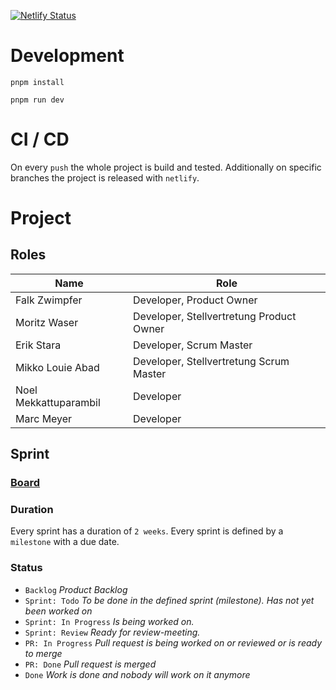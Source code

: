 [![Netlify Status](https://api.netlify.com/api/v1/badges/97257f5d-1ddc-4318-a2f2-def9a8be7bf1/deploy-status)](https://app.netlify.com/sites/doclea/deploys)

# Development

```
pnpm install
```

```
pnpm run dev
```

# CI / CD
On every `push` the whole project is build and tested. Additionally on specific branches the project is released with `netlify`.

# Project

## Roles
| Name                  | Role                                     |
|-----------------------|------------------------------------------|
| Falk Zwimpfer         | Developer, Product Owner                 |
| Moritz Waser          | Developer, Stellvertretung Product Owner |
| Erik Stara            | Developer, Scrum Master                  |
| Mikko Louie Abad      | Developer, Stellvertretung Scrum Master  |
| Noel Mekkattuparambil | Developer                                |
| Marc Meyer            | Developer                                |

## Sprint

### [Board](https://github.com/users/FalkZ/projects/2/views/2)

### Duration
Every sprint has a duration of `2 weeks`. Every sprint is defined by a `milestone` with a due date.

### Status
 - `Backlog` _Product Backlog_
- `Sprint: Todo` _To be done in the defined sprint (milestone). Has not yet been worked on_
- `Sprint: In Progress` _Is being worked on._
- `Sprint: Review` _Ready for review-meeting._
- `PR: In Progress` _Pull request is being worked on or reviewed or is ready to merge_
- `PR: Done` _Pull request is merged_
- `Done` _Work is done and nobody will work on it anymore_
